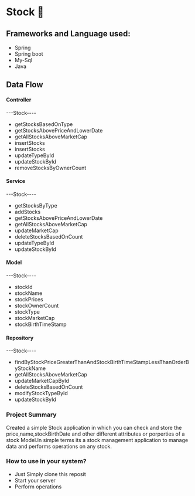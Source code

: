 # Stock 👋

## Frameworks and Language used:
 - Spring
 - Spring boot
 - My-Sql
 - Java


 ## Data Flow

 #### Controller
 ---Stock----
 - getStocksBasedOnType
 - getStocksAbovePriceAndLowerDate
 - getAllStocksAboveMarketCap
 - insertStocks
 - insertStocks
 - updateTypeById
 - updateStockById
 - removeStocksByOwnerCount

 #### Service
  ---Stock----
 - getStocksByType
 - addStocks
 - getStocksAbovePriceAndLowerDate
 - getAllStocksAboveMarketCap
 - updateMarketCap
 - deleteStocksBasedOnCount
 - updateTypeById
 - updateStockById

 #### Model
 ---Stock----
 - stockId
 - stockName
 - stockPrices
 - stockOwnerCount
 - stockType
 - stockMarketCap
 - stockBirthTimeStamp

 #### Repository
 ---Stock----
 - findByStockPriceGreaterThanAndStockBirthTimeStampLessThanOrderByStockName
 - getAllStocksAboveMarketCap
 - updateMarketCapById
 - deleteStocksBasedOnCount
 - modifyStockTypeById
 - updateStockById

### Project Summary
Created a simple Stock application in which you can check and store the price,name,stockBirthDate and other different attributes or porperties of a stock Model.In simple terms its a stock management application to manage data and performs operations on any stock.

### How to use in your system?
 - Just Simply clone this reposit
 - Start your server
 - Perform operations 
